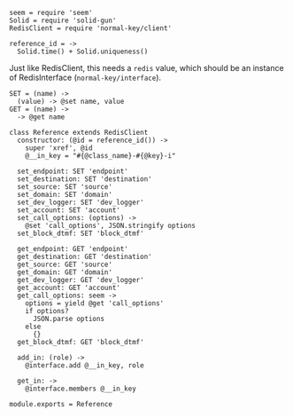     seem = require 'seem'
    Solid = require 'solid-gun'
    RedisClient = require 'normal-key/client'

    reference_id = ->
      Solid.time() + Solid.uniqueness()

Just like RedisClient, this needs a `redis` value, which should be an instance of RedisInterface (`normal-key/interface`).

    SET = (name) ->
      (value) -> @set name, value
    GET = (name) ->
      -> @get name

    class Reference extends RedisClient
      constructor: (@id = reference_id()) ->
        super 'xref', @id
        @__in_key = "#{@class_name}-#{@key}-i"

      set_endpoint: SET 'endpoint'
      set_destination: SET 'destination'
      set_source: SET 'source'
      set_domain: SET 'domain'
      set_dev_logger: SET 'dev_logger'
      set_account: SET 'account'
      set_call_options: (options) ->
        @set 'call_options', JSON.stringify options
      set_block_dtmf: SET 'block_dtmf'

      get_endpoint: GET 'endpoint'
      get_destination: GET 'destination'
      get_source: GET 'source'
      get_domain: GET 'domain'
      get_dev_logger: GET 'dev_logger'
      get_account: GET 'account'
      get_call_options: seem ->
        options = yield @get 'call_options'
        if options?
          JSON.parse options
        else
          {}
      get_block_dtmf: GET 'block_dtmf'

      add_in: (role) ->
        @interface.add @__in_key, role

      get_in: ->
        @interface.members @__in_key

    module.exports = Reference
